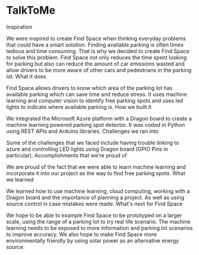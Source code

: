 # TalkToMe

Inspiration

We were inspired to create Find Space when thinking everyday problems that could have a smart solution. Finding available parking is often times tedious and time consuming. That is why we decided to create Find Space to solve this problem. Find Space not only reduces the time spent looking for parking but also can reduce the amount of car emissions wasted and allow drivers to be more aware of other cars and pedestrians in the parking lot.
What it does

Find Space allows drivers to know which area of the parking lot has available parking which can save time and reduce stress. It uses machine learning and computer vision to identify free parking spots and uses led lights to indicate where available parking is.
How we built it

We integrated the Microsoft Azure platform with a Dragon board to create a machine learning powered parking spot detector. It was coded in Python using REST APIs and Arduino libraries.
Challenges we ran into

Some of the challenges that we faced include having trouble linking to azure and controlling LED lights using Dragon board (GPIO Pins in particular).
Accomplishments that we're proud of

We are proud of the fact that we were able to learn machine learning and incorporate it into our project as the way to find free parking spots.
What we learned

We learned how to use machine learning, cloud computing, working with a Dragon board and the importance of planning a project. As well as using source control in case mistakes were made.
What's next for Find Space

We hope to be able to example Find Space to be prototyped on a larger scale, using the range of a parking lot to try real life scenario. The machine learning needs to be exposed to more information and parking lot scenarios to improve accuracy. We also hope to make Find Space more environmentally friendly by using solar power as an alternative energy source.
